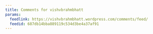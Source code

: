 ```yaml
---
title: Comments for vishvbrahmbhatt
params:
  feedlink: https://vishvbrahmbhatt.wordpress.com/comments/feed/
  feedid: 687db14bba889119c534d3be4a37af91
---
```

